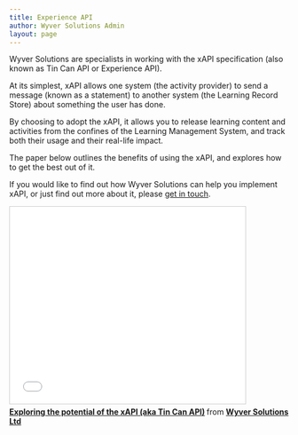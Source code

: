 ```yaml
---
title: Experience API
author: Wyver Solutions Admin
layout: page
---
```

Wyver Solutions are specialists in working with the xAPI specification (also known as Tin Can API or Experience API).

At its simplest, xAPI allows one system (the activity provider) to send a message (known as a statement) to another system (the Learning Record Store) about something the user has done.

By choosing to adopt the xAPI, it allows you to release learning content and activities from the confines of the Learning Management System, and track both their usage and their real-life impact.

The paper below outlines the benefits of using the xAPI, and explores how to get the best out of it.

If you would like to find out how Wyver Solutions can help you implement xAPI, or just find out more about it, please <a href="/contact.html">get in touch</a>.

<iframe src="//www.slideshare.net/slideshow/embed_code/key/1I5FyqPH1RzfHI" width="425" height="355" frameborder="0" marginwidth="0" marginheight="0" scrolling="no" style="border:1px solid #CCC; border-width:1px; margin-bottom:5px; max-width: 100%;" allowfullscreen="allowfullscreen"> </iframe>

<div style="margin-bottom:5px"> <strong> <a href="//www.slideshare.net/MarkBerthelemy/exploring-the-potential-of-the-xapi-aka-tin-can-api" title="Exploring the potential of the xAPI (aka Tin Can API)" target="_blank">Exploring the potential of the xAPI (aka Tin Can API)</a> </strong> from <strong><a href="//www.slideshare.net/MarkBerthelemy" target="_blank">Wyver Solutions Ltd</a></strong> </div>